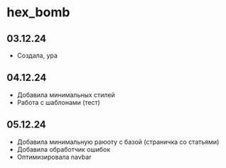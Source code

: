 # **hex_bomb**
## 03.12.24
- Cоздала, ура

## 04.12.24
- Добавила минимальных стилей
- Работа  с шаблонами (тест)

## 05.12.24
- Добавила минимальную раюоту с базой (страничка со статьями)
- Добавила обработчик ошибок
- Оптимизировала navbar

